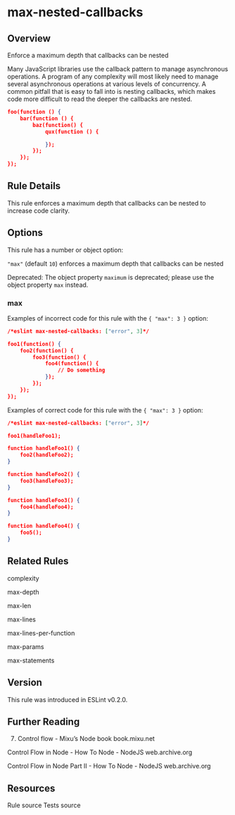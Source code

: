 
# max-nested-callbacks
## Overview
Enforce a maximum depth that callbacks can be nested



Many JavaScript libraries use the callback pattern to manage asynchronous operations. A program of any complexity will most likely need to manage several asynchronous operations at various levels of concurrency. A common pitfall that is easy to fall into is nesting callbacks, which makes code more difficult to read the deeper the callbacks are nested.

```json
foo(function () {
    bar(function () {
        baz(function() {
            qux(function () {

            });
        });
    });
});
```
## Rule Details
This rule enforces a maximum depth that callbacks can be nested to increase code clarity.
## Options
This rule has a number or object option:

`"max"` (default `10`) enforces a maximum depth that callbacks can be nested

Deprecated: The object property `maximum` is deprecated; please use the object property `max` instead.
### max
Examples of incorrect code for this rule with the `{ "max": 3 }` option:


```json
/*eslint max-nested-callbacks: ["error", 3]*/

foo1(function() {
    foo2(function() {
        foo3(function() {
            foo4(function() {
                // Do something
            });
        });
    });
});
```
Examples of correct code for this rule with the `{ "max": 3 }` option:


```json
/*eslint max-nested-callbacks: ["error", 3]*/

foo1(handleFoo1);

function handleFoo1() {
    foo2(handleFoo2);
}

function handleFoo2() {
    foo3(handleFoo3);
}

function handleFoo3() {
    foo4(handleFoo4);
}

function handleFoo4() {
    foo5();
}
```

## Related Rules


complexity 

max-depth 

max-len 

max-lines 

max-lines-per-function 

max-params 

max-statements 


## Version
This rule was introduced in ESLint v0.2.0.
## Further Reading





7. Control flow - Mixu’s Node book 
 book.mixu.net










Control Flow in Node - How To Node - NodeJS 
 web.archive.org










Control Flow in Node Part II - How To Node - NodeJS 
 web.archive.org





## Resources

Rule source 
Tests source 

